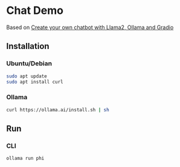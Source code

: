 # Chat Demo

Based on [Create your own chatbot with Llama2, Ollama and Gradio](https://bibek-poudel.medium.com/create-your-own-chatbot-with-llama2-ollama-and-gradio-5c60ecb1aad0)

## Installation

### Ubuntu/Debian

```bash
sudo apt update
sudo apt install curl
```

### Ollama

```bash
curl https://ollama.ai/install.sh | sh
```

## Run

### CLI

```bash
ollama run phi
```
